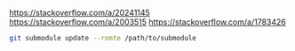 https://stackoverflow.com/a/20241145
https://stackoverflow.com/a/2003515
https://stackoverflow.com/a/1783426

```bash
git submodule update --romte /path/to/submodule
```

